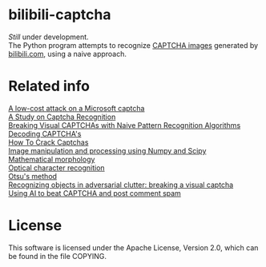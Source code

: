 # bilibili-captcha
*Still* under development.   
The Python program attempts to recognize [CAPTCHA images](http://www.bilibili.com/captcha) generated by [bilibili.com](http://www.bilibili.com/), using a naive approach.  
# Related info
[A low-cost attack on a Microsoft captcha](http://dx.doi.org/10.1145/1455770.1455839)  
[A Study on Captcha Recognition](http://dx.doi.org/10.1109/IIH-MSP.2014.105)  
[Breaking Visual CAPTCHAs with Naive Pattern Recognition Algorithms](http://dx.doi.org/10.1109/ACSAC.2007.47)  
[Decoding CAPTCHA's](http://www.boyter.org/decoding-captchas/)  
[How To Crack Captchas](http://www.andrewt.net/blog/posts/how-to-crack-captchas/)  
[Image manipulation and processing using Numpy and Scipy](http://scipy-lectures.github.io/advanced/image_processing/)  
[Mathematical morphology](https://en.wikipedia.org/wiki/Mathematical_morphology)  
[Optical character recognition](https://en.wikipedia.org/wiki/Optical_character_recognition)  
[Otsu's method](https://en.wikipedia.org/wiki/Otsu%27s_method)  
[Recognizing objects in adversarial clutter: breaking a visual captcha](http://dl.acm.org/citation.cfm?id=1965858)  
[Using AI to beat CAPTCHA and post comment spam](http://www.brains-n-brawn.com/default.aspx?vDir=aicaptcha)  
# License
This software is licensed under the Apache License, Version 2.0, which can be found in the file COPYING.  
